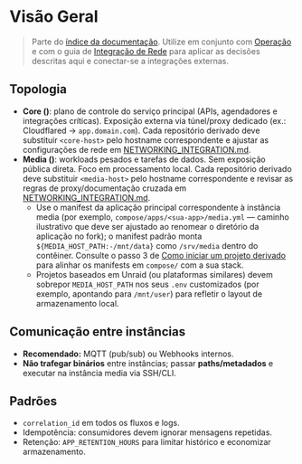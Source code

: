 # Visão Geral

> Parte do [índice da documentação](./README.md). Utilize em conjunto com [Operação](./OPERATIONS.md) e com o guia de [Integração de Rede](./NETWORKING_INTEGRATION.md) para aplicar as decisões descritas aqui e conectar-se a integrações externas.

## Topologia

- **Core (<core-host>)**: plano de controle do serviço principal (APIs, agendadores e integrações críticas). Exposição externa via túnel/proxy dedicado (ex.: Cloudflared → `app.domain.com`). Cada repositório derivado deve substituir `<core-host>` pelo hostname correspondente e ajustar as configurações de rede em [NETWORKING_INTEGRATION.md](./NETWORKING_INTEGRATION.md).
- **Media (<media-host>)**: workloads pesados e tarefas de dados. Sem exposição pública direta. Foco em processamento local. Cada repositório derivado deve substituir `<media-host>` pelo hostname correspondente e revisar as regras de proxy/documentação cruzada em [NETWORKING_INTEGRATION.md](./NETWORKING_INTEGRATION.md).
  - Use o manifest da aplicação principal correspondente à instância media (por exemplo, `compose/apps/<sua-app>/media.yml` — caminho ilustrativo que deve ser ajustado ao renomear o diretório da aplicação no fork); o manifest padrão monta `${MEDIA_HOST_PATH:-/mnt/data}` como `/srv/media` dentro do contêiner. Consulte o passo 3 de [Como iniciar um projeto derivado](../README.md#como-iniciar-um-projeto-derivado) para alinhar os manifests em `compose/` com a sua stack.
  - Projetos baseados em Unraid (ou plataformas similares) devem sobrepor `MEDIA_HOST_PATH` nos seus `.env` customizados (por exemplo, apontando para `/mnt/user`) para refletir o layout de armazenamento local.

## Comunicação entre instâncias

- **Recomendado:** MQTT (pub/sub) ou Webhooks internos.
- **Não trafegar binários** entre instâncias; passar **paths/metadados** e executar na instância media via SSH/CLI.

## Padrões

- `correlation_id` em todos os fluxos e logs.
- Idempotência: consumidores devem ignorar mensagens repetidas.
- Retenção: `APP_RETENTION_HOURS` para limitar histórico e economizar armazenamento.
